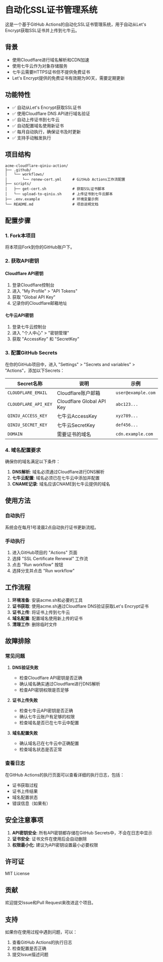 # 自动化SSL证书管理系统

这是一个基于GitHub Actions的自动化SSL证书管理系统，用于自动从Let's Encrypt获取SSL证书并上传到七牛云。

## 背景

- 使用Cloudflare进行域名解析和CDN加速
- 使用七牛云作为对象存储服务
- 七牛云需要HTTPS证书但不提供免费证书
- Let's Encrypt提供的免费证书有效期为90天，需要定期更新

## 功能特性

- ✅ 自动从Let's Encrypt获取SSL证书
- ✅ 使用Cloudflare DNS API进行域名验证
- ✅ 自动上传证书到七牛云
- ✅ 自动配置域名使用新证书
- ✅ 每月自动执行，确保证书及时更新
- ✅ 支持手动触发执行

## 项目结构

```
acme-cloudflare-qiniu-action/
├── .github/
│   └── workflows/
│       └── renew-cert.yml     # GitHub Actions工作流配置
├── scripts/
│   ├── get-cert.sh            # 获取SSL证书脚本
│   └── upload-to-qiniu.sh     # 上传证书到七牛云脚本
├── .env.example               # 环境变量示例
└── README.md                  # 项目说明文档
```

## 配置步骤

### 1. Fork本项目

将本项目Fork到你的GitHub账户下。

### 2. 获取API密钥

#### Cloudflare API密钥
1. 登录Cloudflare控制台
2. 进入 "My Profile" > "API Tokens"
3. 获取 "Global API Key"
4. 记录你的Cloudflare邮箱地址

#### 七牛云API密钥
1. 登录七牛云控制台
2. 进入 "个人中心" > "密钥管理"
3. 获取 "AccessKey" 和 "SecretKey"

### 3. 配置GitHub Secrets

在你的GitHub项目中，进入 "Settings" > "Secrets and variables" > "Actions"，添加以下Secrets：

| Secret名称 | 说明 | 示例 |
|-----------|------|------|
| `CLOUDFLARE_EMAIL` | Cloudflare账户邮箱 | `user@example.com` |
| `CLOUDFLARE_API_KEY` | Cloudflare Global API Key | `abc123...` |
| `QINIU_ACCESS_KEY` | 七牛云AccessKey | `xyz789...` |
| `QINIU_SECRET_KEY` | 七牛云SecretKey | `def456...` |
| `DOMAIN` | 需要证书的域名 | `cdn.example.com` |

### 4. 域名配置要求

确保你的域名满足以下条件：

1. **DNS解析**: 域名必须通过Cloudflare进行DNS解析
2. **七牛云配置**: 域名必须已在七牛云中添加并配置
3. **CNAME记录**: 域名应该CNAME到七牛云提供的域名

## 使用方法

### 自动执行

系统会在每月1号凌晨2点自动执行证书更新流程。

### 手动执行

1. 进入GitHub项目的 "Actions" 页面
2. 选择 "SSL Certificate Renewal" 工作流
3. 点击 "Run workflow" 按钮
4. 选择分支并点击 "Run workflow"

## 工作流程

1. **环境准备**: 安装acme.sh和必要的工具
2. **证书获取**: 使用acme.sh通过Cloudflare DNS验证获取Let's Encrypt证书
3. **证书上传**: 将证书上传到七牛云
4. **域名配置**: 配置域名使用新上传的证书
5. **清理工作**: 删除临时文件

## 故障排除

### 常见问题

1. **DNS验证失败**
   - 检查Cloudflare API密钥是否正确
   - 确认域名确实通过Cloudflare进行DNS解析
   - 检查API密钥权限是否足够

2. **证书上传失败**
   - 检查七牛云API密钥是否正确
   - 确认七牛云账户有足够的权限
   - 检查域名是否已在七牛云中配置

3. **域名配置失败**
   - 确认域名已在七牛云中正确配置
   - 检查域名状态是否正常

### 查看日志

在GitHub Actions的执行页面可以查看详细的执行日志，包括：
- 证书获取过程
- 证书上传结果
- 域名配置状态
- 错误信息（如果有）

## 安全注意事项

1. **API密钥安全**: 所有API密钥都存储在GitHub Secrets中，不会在日志中显示
2. **证书安全**: 证书文件在使用后会自动删除
3. **权限最小化**: 建议为API密钥设置最小必要权限

## 许可证

MIT License

## 贡献

欢迎提交Issue和Pull Request来改进这个项目。

## 支持

如果你在使用过程中遇到问题，可以：

1. 查看GitHub Actions的执行日志
2. 检查配置是否正确
3. 提交Issue描述问题